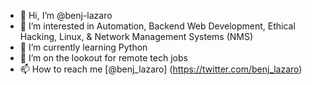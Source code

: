 - 👋 Hi, I’m @benj-lazaro
- 👀 I’m interested in Automation, Backend Web Development, Ethical Hacking, Linux, & Network Management Systems (NMS)
- 🌱 I’m currently learning Python
- 💞️ I’m on the lookout for remote tech jobs 
- 📫 How to reach me [@benj_lazaro] (https://twitter.com/benj_lazaro)

<!---
benj-lazaro/benj-lazaro is a ✨ special ✨ repository because its `README.md` (this file) appears on your GitHub profile.
You can click the Preview link to take a look at your changes.
--->
